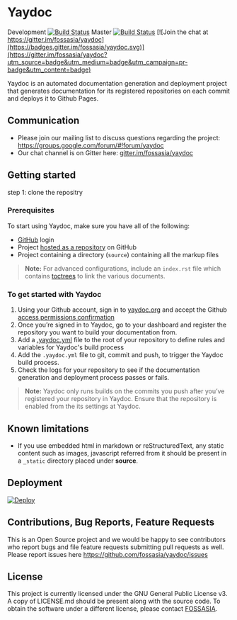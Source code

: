# Yaydoc
Development [![Build Status](https://travis-ci.org/fossasia/yaydoc.svg?branch=development)](https://travis-ci.org/fossasia/yaydoc)
Master [![Build Status](https://travis-ci.org/fossasia/yaydoc.svg?branch=master)](https://travis-ci.org/fossasia/yaydoc)
[![Join the chat at https://gitter.im/fossasia/yaydoc](https://badges.gitter.im/fossasia/yaydoc.svg)](https://gitter.im/fossasia/yaydoc?utm_source=badge&utm_medium=badge&utm_campaign=pr-badge&utm_content=badge)

Yaydoc is an automated documentation generation and deployment project that generates documentation for its registered repositories on each commit and deploys it to Github Pages.

## Communication
- Please join our mailing list to discuss questions regarding the project: https://groups.google.com/forum/#!forum/yaydoc
- Our chat channel is on Gitter here: [gitter.im/fossasia/yaydoc](http://gitter.im/fossasia/yaydoc)

## Getting started

step 1: clone the repositry

### Prerequisites
To start using Yaydoc, make sure you have all of the following:
- [GitHub](https://github.com) login
- Project [hosted as a repository](https://help.github.com/categories/importing-your-projects-to-github/) on GitHub
- Project containing a directory (`source`) containing all the markup files

> __Note:__  For advanced configurations, include an `index.rst` file which contains 
[toctrees](http://www.sphinx-doc.org/en/stable/markup/toctree.html) to link the various documents.

### To get started with Yaydoc
1. Using your Github account, sign in to [yaydoc.org](http://yaydoc.org) and accept the Github 
[access permissions confirmation](docs/user_manual/github-oauth-scopes.md)
2. Once you’re signed in to Yaydoc, go to your dashboard and register the repository you want to build your 
documentation from.
3. Add a [.yaydoc.yml](docs/user_manual/yaydoc_configuration.md) file to the root of your repository to define rules and variables for Yaydoc's build process
4. Add the `.yaydoc.yml` file to git, commit and push, to trigger the Yaydoc build process.
5. Check the logs for your repository to see if the documentation generation and deployment process passes or fails.

> __Note:__ Yaydoc only runs builds on the commits you push after you’ve registered your repository in Yaydoc. Ensure 
that the repository is enabled from the its settings at Yaydoc.

## Known limitations
- If you use embedded html in markdown or reStructuredText, any static content such as images, javascript referred from it should be present in a `_static` directory placed under **source**.

## Deployment
[![Deploy](https://www.herokucdn.com/deploy/button.svg)](https://heroku.com/deploy)

## Contributions, Bug Reports, Feature Requests
This is an Open Source project and we would be happy to see contributors who report bugs and file feature requests 
submitting pull requests as well. Please report issues here https://github.com/fossasia/yaydoc/issues

## License
This project is currently licensed under the GNU General Public License v3. A copy of LICENSE.md should be present 
along with the source code. To obtain the software under a different license, please contact [FOSSASIA](http://blog.fossasia.org/contact/).

